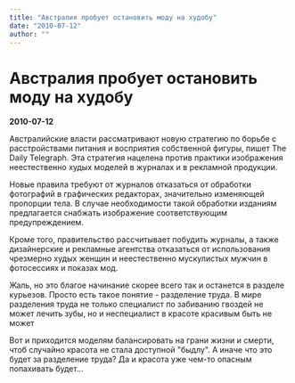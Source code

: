 ```yaml
---
title: "Австралия пробует остановить моду на худобу"
date: "2010-07-12"
author: ""
---
```


# Австралия пробует остановить моду на худобу

**2010-07-12** 

Австралийские власти рассматривают новую стратегию по борьбе с расстройствами питания и восприятия собственной фигуры, пишет The Daily Telegraph. Эта стратегия нацелена против практики изображения неестественно худых моделей в журналах и в рекламной продукции.

Новые правила требуют от журналов отказаться от обработки фотографий в графических редакторах, значительно изменяющей пропорции тела. В случае необходимости такой обработки изданиям предлагается снабжать изображение соответствующим предупреждением.

Кроме того, правительство рассчитывает побудить журналы, а также дизайнерские и рекламные агентства отказаться от использования чрезмерно худых женщин и неестественно мускулистых мужчин в фотосессиях и показах мод.

Жаль, но это благое начинание скорее всего так и останется в разделе курьезов. Просто есть такое понятие - разделение труда. В мире разделения труда не только специалист по забиванию гвоздей не может лечить зубы, но и неспециалист в красоте красивым быть не может

Вот и приходится моделям балансировать на грани жизни и смерти, чтоб случайно красота не стала доступной "быдлу". А иначе что это будет за разделение труда? Да и красота уже чем-то опасным попахивать будет...